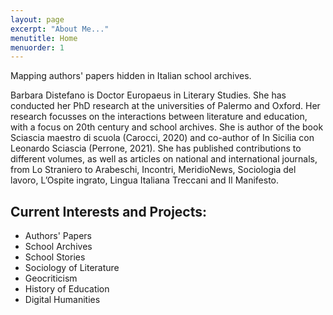 ```yaml
---
layout: page
excerpt: "About Me..."
menutitle: Home
menuorder: 1
---
```

Mapping authors' papers hidden in Italian school archives.

Barbara Distefano is Doctor Europaeus in Literary Studies. She has conducted her PhD research at the universities of Palermo and Oxford. Her research focusses on the interactions between literature and education, with a focus on 20th century and school archives. She is author of the book Sciascia maestro di scuola (Carocci, 2020) and co-author of In Sicilia con Leonardo Sciascia (Perrone, 2021). She has published contributions to different volumes, as well as articles on national and international journals, from Lo Straniero to Arabeschi, Incontri, MeridioNews, Sociologia del lavoro, L’Ospite ingrato, Lingua Italiana Treccani and Il Manifesto.  



## Current Interests and Projects:

- Authors' Papers
- School Archives
- School Stories
- Sociology of Literature
- Geocriticism
- History of Education
- Digital Humanities
